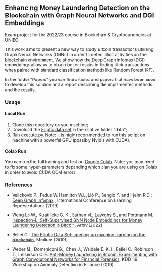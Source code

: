 ## Enhancing Money Laundering Detection on the Blockchain with Graph Neural Networks and DGI Embeddings
Exam project for the 2022/23 course in Blockchain & Cryptocurrencies at UNIBO 

This work aims to present a new way to study Bitcoin transactions utilizing Graph Neural Networks (GNNs) in order to detect illicit activities on the blockchain environment. We show how the Deep Graph Infomax (DGI) embeddings allow us to obtain better results in finding illicit transactions when paired with standard classification methods like Random Forest (RF).

In the folder "Papers" you can find articles and papers that have been used to develop this solution and a report describing the implemented methods and the results.  

### Usage

#### Local Run 
1) Clone this repository on you machine;
2) Download the [Elliptic data set](https://www.kaggle.com/datasets/ellipticco/elliptic-data-set) in the relative folder "data";
3) Run execute.py.
Note: It is higly recommended to run this script on machine with a powerful GPU (possibly Nvidia with CUDA).

#### Colab Run
You can run the full training and test on [Google Colab](https://colab.research.google.com/drive/1lC8aJC7rzri8vndtH1pbcUyWqDfJcGWK?usp=sharing).
Note: you may need to fix some hyper-parameters depending which plan you are using on Colab in order to avoid CUDA OOM errors.

### References
- Velickovic P., Fedus W. Hamilton W.L, Liò P., Bengio Y. and Hjelm R D.: [Deep Graph Infomax](https://arxiv.org/pdf/1809.10341.pdf) , International Conference on Learning Representations (2019);

- Weng Lo W., Kulatilleke G. K., Sarhan M., Layeghy S., and Portmann M.: [Inspection-L: Self-Supervised GNN Node Embeddings
for Money Laundering Detection in Bitcoin](https://arxiv.org/pdf/2203.10465.pdf), Arxiv (2022);

- Bellei C.: [The Elliptic Data Set: opening up machine learning on the blockchain](https://medium.com/elliptic/the-elliptic-data-set-opening-up-machine-learning-on-the-blockchain-e0a343d99a14), Medium (2019);

- Weber M., Domeniconi G., Chen J., Weidele D. K. I., Bellei C., Robinson T., Leiserson C. E.:[Anti-Money Laundering in Bitcoin: Experimenting with Graph Convolutional Networks for Financial Forensics](https://arxiv.org/pdf/1908.02591.pdf), KDD ’19 Workshop on Anomaly Detection in Finance (2019).
